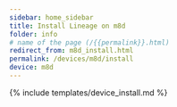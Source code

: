 ```yaml
---
sidebar: home_sidebar
title: Install Lineage on m8d
folder: info
# name of the page (/{{permalink}}.html)
redirect_from: m8d_install.html
permalink: /devices/m8d/install
device: m8d
---
```

{% include templates/device_install.md %}
